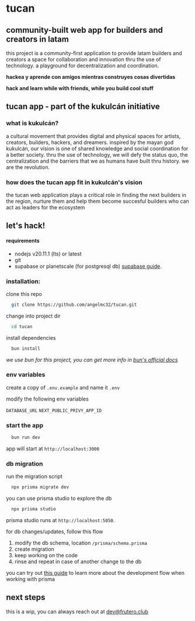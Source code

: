 # tucan

## community-built web app for builders and creators in latam

this project is a community-first application to provide latam builders and creators a space for collaboration and innovation thru the use of technology. a playground for decentralization and coordination.

**hackea y aprende con amigos mientras construyes cosas divertidas**

**hack and learn while with friends, while you build cool stuff**

## tucan app - part of the kukulcán initiative

### what is kukulcán?

a cultural movement that provides digital and physical spaces for artists, creators, builders, hackers, and dreamers. inspired by the mayan god kukulcán, our vision is one of shared knowledge and social coordination for a better society. thru the use of technology, we will defy the status quo, the centralization and the barriers that we as humans have built thru history. we are the revolution.

### how does the tucan app fit in kukulcán's vision

the tucan web application plays a critical role in finding the next builders in the region, nurture them and help them become succesful builders who can act as leaders for the ecosystem

## let's hack!

#### requirements

- nodejs v20.11.1 (lts) or latest
- git
- supabase or planetscale (for postgresql db) [supabase guide](https://supabase.com/docs/guides/database/connecting-to-postgres).

### installation:

clone this repo

```bash
  git clone https://github.com/angelmc32/tucan.git
```

change into project dir

```bash
  cd tucan
```

install dependencies

```bash
  bun install
```

_we use bun for this project, you can get more info in [bun's official docs](https://bun.sh/docs/installation)_

### env variables

create a copy of `.env.example` and name it `.env`

modify the following env variables

`DATABASE_URL`
`NEXT_PUBLIC_PRIVY_APP_ID`

### start the app

```bash
  bun run dev
```

app will start at `http://localhost:3000`

### db migration

run the migration script

```bash
  npx prisma migrate dev
```

you can use prisma studio to explore the db

```bash
  npx prisma studio
```

prisma studio runs at `http://localhost:5050`.

for db changes/updates, follow this flow

1. modify the db schema, location `/prisma/schema.prisma`
2. create migration
3. keep working on the code
4. rinse and repeat in case of another change to the db

you can try out [this guide](https://www.prisma.io/docs/guides/migrate/developing-with-prisma-migrate) to learn more about the development flow when working with prisma

## next steps

this is a wip, you can always reach out at dev@frutero.club

